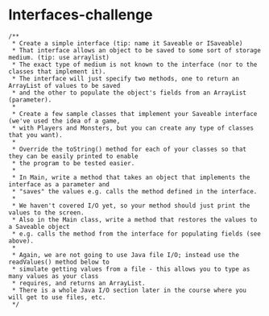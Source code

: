 # Interfaces-challenge

	/**
	 * Create a simple interface (tip: name it Saveable or ISaveable)
	 * That interface allows an object to be saved to some sort of storage medium. (tip: use arraylist)
	 * The exact type of medium is not known to the interface (nor to the classes that implement it).
	 * The interface will just specify two methods, one to return an ArrayList of values to be saved
	 * and the other to populate the object's fields from an ArrayList (parameter).
	 * 
	 * Create a few sample classes that implement your Saveable interface (we've used the idea of a game,
	 * with Players and Monsters, but you can create any type of classes that you want).
	 * 
	 * Override the toString() method for each of your classes so that they can be easily printed to enable
	 * the program to be tested easier.
	 * 
	 * In Main, write a method that takes an object that implements the interface as a parameter and
	 * "saves" the values e.g. calls the method defined in the interface.
	 * 
	 * We haven't covered I/O yet, so your method should just print the values to the screen.
	 * Also in the Main class, write a method that restores the values to a Saveable object
	 * e.g. calls the method from the interface for populating fields (see above).
	 * 
	 * Again, we are not going to use Java file I/O; instead use the readValues() method below to
	 * simulate getting values from a file - this allows you to type as many values as your class
	 * requires, and returns an ArrayList.
	 * There is a whole Java I/O section later in the course where you will get to use files, etc.
	 */
